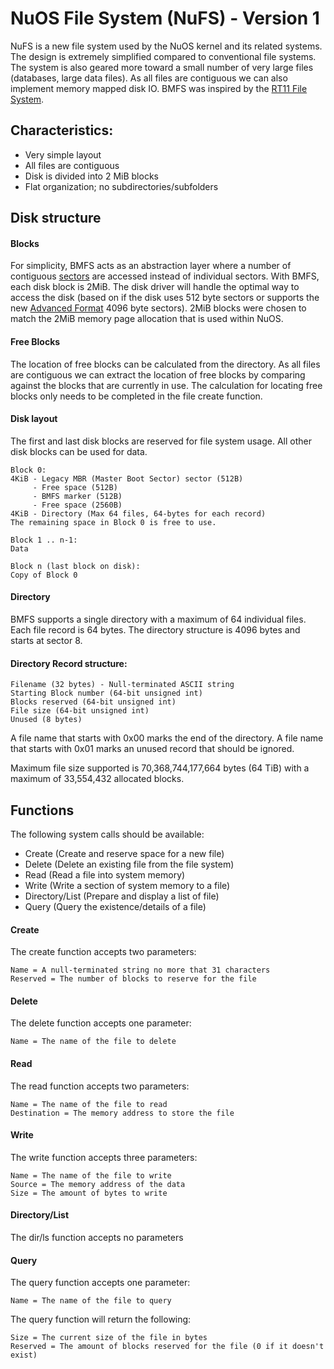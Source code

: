 # NuOS File System (NuFS) - Version 1

NuFS is a new file system used by the NuOS kernel and its related systems. The design is extremely simplified compared to conventional file systems. The system is also geared more toward a small number of very large files (databases, large data files). As all files are contiguous we can also implement memory mapped disk IO. BMFS was inspired by the [RT11 File System](http://en.wikipedia.org/wiki/RT11#File_system).


## Characteristics:

- Very simple layout
- All files are contiguous
- Disk is divided into 2 MiB blocks
- Flat organization; no subdirectories/subfolders


## Disk structure

#### Blocks

For simplicity, BMFS acts as an abstraction layer where a number of contiguous [sectors](http://en.wikipedia.org/wiki/Disk_sector) are accessed instead of individual sectors. With BMFS, each disk block is 2MiB. The disk driver will handle the optimal way to access the disk (based on if the disk uses 512 byte sectors or supports the new [Advanced Format](http://en.wikipedia.org/wiki/Advanced_Format) 4096 byte sectors). 2MiB blocks were chosen to match the 2MiB memory page allocation that is used within NuOS.

#### Free Blocks

The location of free blocks can be calculated from the directory. As all files are contiguous we can extract the location of free blocks by comparing against the blocks that are currently in use. The calculation for locating free blocks only needs to be completed in the file create function.

#### Disk layout

The first and last disk blocks are reserved for file system usage. All other disk blocks can be used for data.

	Block 0:
	4KiB - Legacy MBR (Master Boot Sector) sector (512B)
		 - Free space (512B)
		 - BMFS marker (512B)
		 - Free space (2560B)
	4KiB - Directory (Max 64 files, 64-bytes for each record)
	The remaining space in Block 0 is free to use.

	Block 1 .. n-1:
	Data

	Block n (last block on disk):
	Copy of Block 0

#### Directory

BMFS supports a single directory with a maximum of 64 individual files. Each file record is 64 bytes. The directory structure is 4096 bytes and starts at sector 8.

#### Directory Record structure:

	Filename (32 bytes) - Null-terminated ASCII string
	Starting Block number (64-bit unsigned int)
	Blocks reserved (64-bit unsigned int)
	File size (64-bit unsigned int)
	Unused (8 bytes)

A file name that starts with 0x00 marks the end of the directory. A file name that starts with 0x01 marks an unused record that should be ignored.

Maximum file size supported is 70,368,744,177,664 bytes (64 TiB) with a maximum of 33,554,432 allocated blocks.


## Functions

The following system calls should be available:

- Create (Create and reserve space for a new file)
- Delete (Delete an existing file from the file system)
- Read (Read a file into system memory)
- Write (Write a section of system memory to a file)
- Directory/List (Prepare and display a list of file)
- Query (Query the existence/details of a file)


#### Create

The create function accepts two parameters:

	Name = A null-terminated string no more that 31 characters
	Reserved = The number of blocks to reserve for the file


#### Delete

The delete function accepts one parameter:

	Name = The name of the file to delete


#### Read

The read function accepts two parameters:

	Name = The name of the file to read
	Destination = The memory address to store the file


#### Write

The write function accepts three parameters:

	Name = The name of the file to write
	Source = The memory address of the data
	Size = The amount of bytes to write


#### Directory/List

The dir/ls function accepts no parameters


#### Query

The query function accepts one parameter:

	Name = The name of the file to query

The query function will return the following:

	Size = The current size of the file in bytes
	Reserved = The amount of blocks reserved for the file (0 if it doesn't exist)
